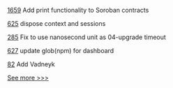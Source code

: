 
[1659](https://github.com/hyperledger/solang/pull/1659) Add print functionality to Soroban contracts

[625](https://github.com/hyperledger-labs/fabric-smart-client/pull/625) dispose context and sessions

[285](https://github.com/hyperledger-labs/yui-ibc-solidity/pull/285) Fix to use nanosecond unit as 04-upgrade timeout

[627](https://github.com/hyperledger/cello/pull/627) update glob(npm) for dashboard

[82](https://github.com/hyperledger-labs/governance/pull/82) Add Vadneyk


[See more >>>](https://start-here.hyperledger.org/pull-requests)
